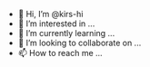 - 👋 Hi, I’m @kirs-hi
- 👀 I’m interested in ...
- 🌱 I’m currently learning ...
- 💞️ I’m looking to collaborate on ...
- 📫 How to reach me ...

<!---
kirs-hi/kirs-hi is a ✨ special ✨ repository because its `README.md` (this file) appears on your GitHub profile.
You can click the Preview link to take a look at your changes.
--->
